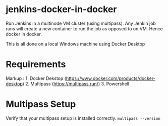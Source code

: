 # jenkins-docker-in-docker

Run Jenkins in a multinode VM cluster (using multipass). Any Jenkin job runs will create a new container to run the job as opposed to on VM. Hence docker in docker. 

This is all done on a local Windows machine using Docker Desktop

# Requirements

 Markup : 1. Docker Dekstop (https://www.docker.com/products/docker-desktop)
          2. Multipass (https://multipass.run/)
          3. Powershell

# Multipass Setup

Verify that your multipass setup is installed correctly.
`multipass --version`



